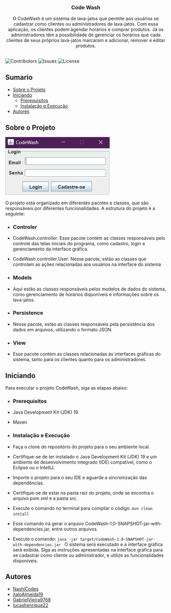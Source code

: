 <br/>
<p align="center">
  <h3 align="center">Code Wash</h3>

  <p align="center">
    O CodeWash é um sistema de lava-jatos que permite aos usuários se cadastrar como clientes ou administradores de lava-jatos. Com essa aplicação, os clientes podem agendar horários e comprar produtos. Já os administradores têm a possibilidade de gerenciar os horários que cada clientes de seus próprios lava-jatos marcaram e adicionar, remover e editar produtos.
    <br/>
    <br/>
  </p>
</p>

![Contributors](https://img.shields.io/github/contributors/NashiCodes/CodeWash?color=dark-green) ![Issues](https://img.shields.io/github/issues/NashiCodes/CodeWash) ![License](https://img.shields.io/github/license/NashiCodes/CodeWash) 

## Sumario

* [Sobre o Projeto](#sobre-o-projeto)
* [Iniciando](#iniciando)
  * [Prerequisitos](#prerequisitos)
  * [Instalação e Execução](#instalacao-e-execucao)
* [Autores](#autores)

## Sobre o Projeto

![Screen Shot](imgs/main.png)

O projeto está organizado em diferentes pacotes e classes, que são responsáveis por diferentes funcionalidades. A estrutura do projeto é a seguinte:

- ### Controler
- CodeWash.controller: Esse pacote contém as classes responsáveis pelo controle das telas iniciais do programa, como cadastro, login e gerenciamento da interface gráfica.
- CodeWash.controller.User: Nesse pacote, estão as classes que controlam as ações relacionadas aos usuários na interface do sistema.

- ### Models
- Aqui estão as classes responsáveis pelos modelos de dados do sistema, como gerenciamento de horários disponíveis e informações sobre os lava-jatos.

- ### Persistence
-  Nesse pacote, estão as classes responsáveis pela persistência dos dados em arquivos, utilizando o formato JSON.

- ### View
-  Esse pacote contém as classes relacionadas às interfaces gráficas do sistema, tanto para os clientes quanto para os administradores.

## Iniciando

Para executar o projeto CodeWash, siga as etapas abaixo:

- ### Prerequisitos

- Java Development Kit (JDK) 19
- Maven

- ### Instalação e Execução

- Faça o clone do repositório do projeto para o seu ambiente local.
- Certifique-se de ter instalado o Java Development Kit (JDK) 19 e um ambiente de desenvolvimento integrado (IDE) compatível, como o Eclipse ou o IntelliJ.
- Importe o projeto para o seu IDE e aguarde a sincronização das dependências.
-  Certifique-se de estar na pasta raiz do projeto, onde se encontra o arquivo pom.xml e a pasta src.
- Execute o comando no terminal para compilar o código.
``
mvn clean install
``
- Esse comando irá gerar o arquivo CodeWash-1.0-SNAPSHOT-jar-with-dependencies.jar, entre outros arquivos.
- Execute o comando:
``java -jar target/CodeWash-1.0-SNAPSHOT-jar-with-dependencies.jar
``
O sistema será executado e a interface gráfica será exibida.
Siga as instruções apresentadas na interface gráfica para se cadastrar como cliente ou administrador, e utilize as funcionalidades disponíveis.

## Autores

* [NashiCodes](https://github.com/NashiCodes)
* [italoAlmeida19](https://github.com/italoAlmeida19)
* [GabrielVieira9768](https://github.com/GabrielVieira9768)
* [lucashenrique22](https://github.com/lucashenrique22)
